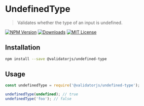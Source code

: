 # UndefinedType

> Validates whether the type of an input is undefined.

[![NPM Version](https://img.shields.io/npm/v/@validatorjs/undefined-type.svg)](https://www.npmjs.com/package/@validatorjs/undefined-type)
[![Downloads](https://img.shields.io/npm/dt/@validatorjs/undefined-type.svg)](https://www.npmjs.com/package/@validatorjs/undefined-type)
[![MIT License](https://img.shields.io/npm/l/@validatorjs/undefined-type.svg)](../../LICENSE)

## Installation

```bash
npm install --save @validatorjs/undefined-type
```

## Usage

```js
const undefinedType = require('@validatorjs/undefined-type');

undefinedType(undefined); // true
undefinedType('foo'); // false
```
